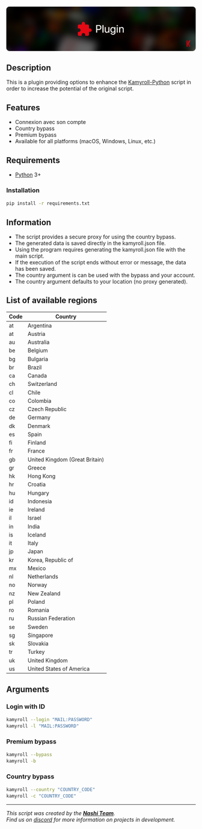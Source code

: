 ![Kamyroll_Plugin](/resources/Kamyroll_plugin.png)  

## Description
This is a plugin providing options to enhance the [Kamyroll-Python](https://github.com/hyugogirubato/Kamyroll-Python) script in order to increase the potential of the original script.
 
## Features
- Connexion avec son compte
- Country bypass
- Premium bypass
- Available for all platforms (macOS, Windows, Linux, etc.)

## Requirements
- [Python](https://www.python.org/downloads) 3+

### Installation
```bash
pip install -r requirements.txt
```

## Information
 - The script provides a secure proxy for using the country bypass.
 - The generated data is saved directly in the kamyroll.json file.
 - Using the program requires generating the kamyroll.json file with the main script.
 - If the execution of the script ends without error or message, the data has been saved.
 - The country argument is can be used with the bypass and your account.
 - The country argument defaults to your location (no proxy generated).

## List of available regions
| Code | Country |
| ------------ | ------------ | 
| at | Argentina |
| at | Austria |
| au | Australia |
| be | Belgium |
| bg | Bulgaria |
| br | Brazil |
| ca | Canada |
| ch | Switzerland |
| cl | Chile |
| co | Colombia |
| cz | Czech Republic |
| de | Germany |
| dk | Denmark |
| es | Spain |
| fi | Finland |
| fr | France |
| gb | United Kingdom (Great Britain) |
| gr | Greece |
| hk | Hong Kong |
| hr | Croatia |
| hu | Hungary |
| id | Indonesia |
| ie | Ireland |
| il | Israel |
| in | India |
| is | Iceland |
| it | Italy |
| jp | Japan |
| kr | Korea, Republic of |
| mx | Mexico |
| nl | Netherlands |
| no | Norway |
| nz | New Zealand |
| pl | Poland |
| ro | Romania |
| ru | Russian Federation |
| se | Sweden |
| sg | Singapore |
| sk | Slovakia |
| tr | Turkey |
| uk | United Kingdom |
| us | United States of America |


## Arguments

### Login with ID
```bash
kamyroll --login "MAIL:PASSWORD"
kamyroll -l "MAIL:PASSWORD"
```

### Premium bypass
```bash
kamyroll --bypass
kamyroll -b
```

### Country bypass
```bash
kamyroll --country "COUNTRY_CODE"
kamyroll -c "COUNTRY_CODE"
```

---
*This script was created by the [__Nashi Team__](https://github.com/hyugogirubato).  
Find us on [discord](https://discord.com/invite/g6JzYbh) for more information on projects in development.*
